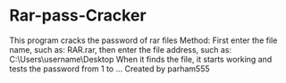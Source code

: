 # Rar-pass-Cracker
This program cracks the password of rar files
Method: First enter the file name, such as: RAR.rar, then enter the file address, such as: C:\Users\username\Desktop
When it finds the file, it starts working and tests the password from 1 to ...
Created by parham555
